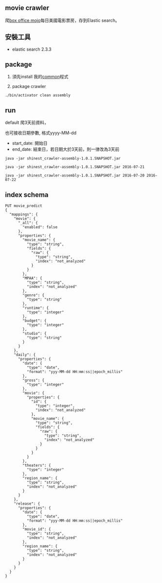 ## movie crawler
爬[box office mojo](http://www.boxofficemojo.com/daily/chart/?view=1day&sortdate=2016-06-28&p=.htm)每日美國電影票房，存到Elastic search。

## 安裝工具
* elastic search 2.3.3

## package
1. 須先install 我的[common](https://github.com/ShineSteven/shinest_common)程式

2. package crawler
```
./bin/activator clean assembly
```

## run
default 爬3天前資料，

也可接收日期參數, 格式yyyy-MM-dd
* start_date: 開始日
* end_date: 結束日，若日期大於3天前，則一律改為3天前
```
java -jar shinest_crawler-assembly-1.0.1.SNAPSHOT.jar

java -jar shinest_crawler-assembly-1.0.1.SNAPSHOT.jar 2016-07-21

java -jar shinest_crawler-assembly-1.0.1.SNAPSHOT.jar 2016-07-20 2016-07-22
```

## index schema
```
PUT movie_predict
{
  "mappings": {
    "movie": {
      "_all": {
        "enabled": false
      },
      "properties": {
        "movie_name": {
          "type": "string",
          "fields": {
            "raw": {
              "type": "string",
              "index": "not_analyzed"
            }
          }
        },
        "MPAA": {
          "type": "string",
          "index": "not_analyzed"
        },
        "genre": {
          "type": "string"
        },
        "runtime": {
          "type": "integer"
        },
        "budget": {
          "type": "integer"
        },
        "studio": {
          "type": "string"
        }
      }
    },
    "daily": {
      "properties": {
        "date": {
          "type": "date",
          "format": "yyy-MM-dd HH:mm:ss||epoch_millis"
        },
        "gross": {
          "type": "integer"
        },
        "movie": {
          "properties": {
            "id": {
              "type": "integer",
              "index": "not_analyzed"
            },
            "movie_name": {
              "type": "string",
              "fields": {
                "raw": {
                  "type": "string",
                  "index": "not_analyzed"
                }
              }
            }
          }
        },
        "theaters": {
          "type": "integer"
        },
        "region_name": {
          "type": "string",
          "index": "not_analyzed"
        }
      }
    },
    "release": {
      "properties": {
        "date": {
          "type": "date",
          "format": "yyy-MM-dd HH:mm:ss||epoch_millis"
        },
        "movie_id": {
          "type": "string",
          "index": "not_analyzed"
        },
        "region_name": {
          "type": "string",
          "index": "not_analyzed"
        }
      }
    }
  }
}
```
